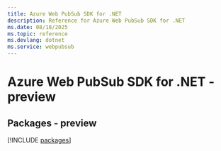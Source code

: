 ```yaml
---
title: Azure Web PubSub SDK for .NET
description: Reference for Azure Web PubSub SDK for .NET
ms.date: 08/18/2025
ms.topic: reference
ms.devlang: dotnet
ms.service: webpubsub
---
```

# Azure Web PubSub SDK for .NET - preview
## Packages - preview
[!INCLUDE [packages](web-pubsub-index.md)]